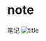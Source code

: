 # note
笔记
![title](https://raw.githubusercontent.com/pallcard/noteImg/master/noteImg/noteImg/2020/03/07/微信图片_20200301132033-1583593416114.jpg)